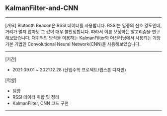 ## KalmanFilter-and-CNN

***********
[개요]
 Blutooth Beacon은 RSSI 데이터를 사용합니다. RSSI는 일종의 신호 강도인데, 거리가 멀지 않아도 그 값이 매우 불안정합니다. 
 따라서 이를 보정하는 알고리즘을 연구해보았습니다. 
 재귀적인 방식을 이용하는 KalmanFilter와
 머신러닝에서 사용되는 가장 기본 기법인 Convolutional Neural Network(CNN)을 사용해보았습니다. 

***********
[기간] 
- 2021.09.01 ~ 2021.12.28 (산업수학 프로젝트/캡스톤 디자인)

[역할] 
- 팀장
- RSSI 데이터 취합 및 정리
- KalmanFilter, CNN 코드 구현

***********


